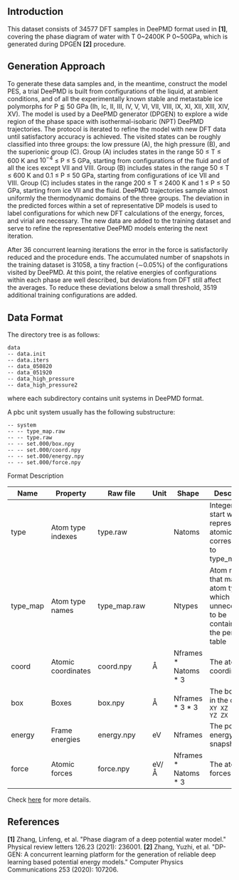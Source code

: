 ## Introduction
This dataset consists of 34577 DFT samples in DeePMD format used in **[1]**, covering the phase diagram of water with T 0\~2400K P 0\~50GPa, which is generated during DPGEN **[2]** procedure.

## Generation Approach

To generate these data samples and, in the meantime, construct the model PES, a trial DeePMD is built from configurations of the liquid, at ambient conditions, and of all the experimentally known stable and metastable ice polymorphs for P ⪅ 50 GPa (Ih, Ic, II, III, IV, V, VI, VII, VIII, IX, XI, XII, XIII, XIV, XV). The model is used by a DeePMD generator (DPGEN) to explore a wide region of the phase space with isothermal-isobaric (NPT) DeePMD trajectories. The protocol is iterated to refine the model with new DFT data until satisfactory accuracy is achieved. The visited states can be roughly classified into three groups: the low pressure (A), the high pressure (B), and the superionic group (C). Group (A) includes states in the range 50 ≤ T ≤ 600 K and $10^{−4}$ ≤ P ≤ 5 GPa, starting from configurations of the fluid and of all the ices except VII and VIII. Group (B) includes states in the range 50 ≤ T ≤ 600 K and 0.1 ≤ P ≤ 50 GPa, starting from configurations of ice VII and VIII. Group (C) includes states in the range 200 ≤ T ≤ 2400 K and 1 ≤ P ≤ 50 GPa, starting from ice VII and the fluid. DeePMD trajectories sample almost uniformly the thermodynamic domains of the three groups. The deviation in the predicted forces within a set of representative DP models is used to label configurations for which new DFT calculations of the energy, forces, and virial are necessary. The new data are added to the training dataset and serve to refine the representative DeePMD models entering the next iteration.

After 36 concurrent learning iterations the error in the force is satisfactorily reduced and the procedure ends. The accumulated number of snapshots in the training dataset is 31058, a tiny fraction (∼0.05%) of the configurations visited by DeePMD. At this point, the relative energies of configurations within each phase are well described, but deviations from DFT still affect the averages. To reduce these deviations below a small threshold, 3519 additional training configurations are added.

## Data Format
The directory tree is as follows:
```
data
-- data.init
-- data.iters
-- data_050820
-- data_051920
-- data_high_pressure
-- data_high_pressure2
```
where each subdirectory contains unit systems in DeePMD format.

A pbc unit system usually has the following substructure:

```
-- system
-- -- type_map.raw
-- -- type.raw
-- -- set.000/box.npy
-- -- set.000/coord.npy
-- -- set.000/energy.npy
-- -- set.000/force.npy
```

Format Description

|Name     | Property                | Raw file     | Unit                 | Shape                    | Description|
|-------- | ----------------------  | ------------ | -------------------- | -----------------------  | -----------|
|type     | Atom type indexes       | type.raw     |                      | Natoms                   | Integers that start with 0, represent the atomic type corresponding to type_map.raw |
|type_map | Atom type names         | type_map.raw |                      | Ntypes                   | Atom names that map to atom type, which is unnecessart to be contained in the periodic table |
|coord    | Atomic coordinates      | coord.npy | Å                    | Nframes \* Natoms \* 3   | The atomic coordinates |
|box      | Boxes                   | box.npy   | Å                    | Nframes \* 3 \* 3        | The box axes in the order `XX XY XZ YX YY YZ ZX ZY ZZ` |
|energy   | Frame energies          | energy.npy | eV                   | Nframes                  | The potential energy of snapshot |
|force    | Atomic forces           | force.npy | eV/Å                 | Nframes \* Natoms \* 3   | The atomic forces |

Check [here](https://github.com/deepmodeling/deepmd-kit/blob/master/doc/data/system.md) for more details.



## References
**[1]** Zhang, Linfeng, et al. "Phase diagram of a deep potential water model." Physical review letters 126.23 (2021): 236001.
**[2]** Zhang, Yuzhi, et al. "DP-GEN: A concurrent learning platform for the generation of reliable deep learning based potential energy models." Computer Physics Communications 253 (2020): 107206.
